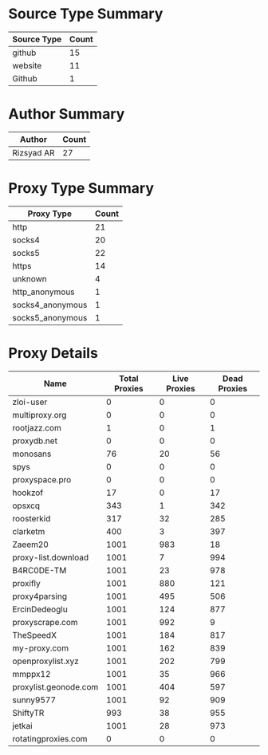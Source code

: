 # Source Type Summary

| Source Type | Count |
|-------------|-------|
| github | 15 |
| website | 11 |
| Github | 1 |


# Author Summary

| Author | Count |
|--------|-------|
| Rizsyad AR | 27 |


# Proxy Type Summary

| Proxy Type | Count |
|------------|-------|
| http | 21 |
| socks4 | 20 |
| socks5 | 22 |
| https | 14 |
| unknown | 4 |
| http_anonymous | 1 |
| socks4_anonymous | 1 |
| socks5_anonymous | 1 |


# Proxy Details

| Name | Total Proxies | Live Proxies | Dead Proxies |
|------|---------------|--------------|---------------|
| zloi-user | 0 | 0 | 0 |
| multiproxy.org | 0 | 0 | 0 |
| rootjazz.com | 1 | 0 | 1 |
| proxydb.net | 0 | 0 | 0 |
| monosans | 76 | 20 | 56 |
| spys | 0 | 0 | 0 |
| proxyspace.pro | 0 | 0 | 0 |
| hookzof | 17 | 0 | 17 |
| opsxcq | 343 | 1 | 342 |
| roosterkid | 317 | 32 | 285 |
| clarketm | 400 | 3 | 397 |
| Zaeem20 | 1001 | 983 | 18 |
| proxy-list.download | 1001 | 7 | 994 |
| B4RC0DE-TM | 1001 | 23 | 978 |
| proxifly | 1001 | 880 | 121 |
| proxy4parsing | 1001 | 495 | 506 |
| ErcinDedeoglu | 1001 | 124 | 877 |
| proxyscrape.com | 1001 | 992 | 9 |
| TheSpeedX | 1001 | 184 | 817 |
| my-proxy.com | 1001 | 162 | 839 |
| openproxylist.xyz | 1001 | 202 | 799 |
| mmppx12 | 1001 | 35 | 966 |
| proxylist.geonode.com | 1001 | 404 | 597 |
| sunny9577 | 1001 | 92 | 909 |
| ShiftyTR | 993 | 38 | 955 |
| jetkai | 1001 | 28 | 973 |
| rotatingproxies.com | 0 | 0 | 0 |

